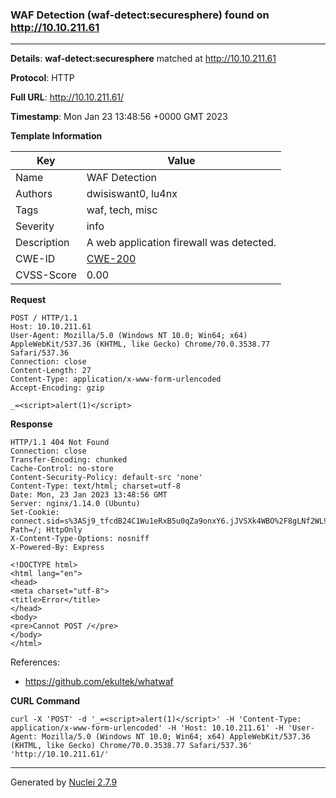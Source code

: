 ### WAF Detection (waf-detect:securesphere) found on http://10.10.211.61
---
**Details**: **waf-detect:securesphere**  matched at http://10.10.211.61

**Protocol**: HTTP

**Full URL**: http://10.10.211.61/

**Timestamp**: Mon Jan 23 13:48:56 +0000 GMT 2023

**Template Information**

| Key | Value |
|---|---|
| Name | WAF Detection |
| Authors | dwisiswant0, lu4nx |
| Tags | waf, tech, misc |
| Severity | info |
| Description | A web application firewall was detected. |
| CWE-ID | [CWE-200](https://cwe.mitre.org/data/definitions/200.html) |
| CVSS-Score | 0.00 |

**Request**
```http
POST / HTTP/1.1
Host: 10.10.211.61
User-Agent: Mozilla/5.0 (Windows NT 10.0; Win64; x64) AppleWebKit/537.36 (KHTML, like Gecko) Chrome/70.0.3538.77 Safari/537.36
Connection: close
Content-Length: 27
Content-Type: application/x-www-form-urlencoded
Accept-Encoding: gzip

_=<script>alert(1)</script>
```

**Response**
```http
HTTP/1.1 404 Not Found
Connection: close
Transfer-Encoding: chunked
Cache-Control: no-store
Content-Security-Policy: default-src 'none'
Content-Type: text/html; charset=utf-8
Date: Mon, 23 Jan 2023 13:48:56 GMT
Server: nginx/1.14.0 (Ubuntu)
Set-Cookie: connect.sid=s%3ASj9_tfcdB24C1Wu1eRxB5u0qZa9onxY6.jJVSXk4WBO%2F8gLNf2WL9ejNpDHXp9c%2BL4V9HoZ%2F56rw; Path=/; HttpOnly
X-Content-Type-Options: nosniff
X-Powered-By: Express

<!DOCTYPE html>
<html lang="en">
<head>
<meta charset="utf-8">
<title>Error</title>
</head>
<body>
<pre>Cannot POST /</pre>
</body>
</html>

```

References: 
- https://github.com/ekultek/whatwaf

**CURL Command**
```
curl -X 'POST' -d '_=<script>alert(1)</script>' -H 'Content-Type: application/x-www-form-urlencoded' -H 'Host: 10.10.211.61' -H 'User-Agent: Mozilla/5.0 (Windows NT 10.0; Win64; x64) AppleWebKit/537.36 (KHTML, like Gecko) Chrome/70.0.3538.77 Safari/537.36' 'http://10.10.211.61/'
```
---
Generated by [Nuclei 2.7.9](https://github.com/projectdiscovery/nuclei)